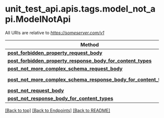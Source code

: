 <a name="top"></a>
# unit_test_api.apis.tags.model_not_api.ModelNotApi

All URIs are relative to *https://someserver.com/v1*

Method | HTTP request | Description
------------- | ------------- | -------------
[**post_forbidden_property_request_body**](model_not_api/post_forbidden_property_request_body.md) | **post** /requestBody/postForbiddenPropertyRequestBody | 
[**post_forbidden_property_response_body_for_content_types**](model_not_api/post_forbidden_property_response_body_for_content_types.md) | **post** /responseBody/postForbiddenPropertyResponseBodyForContentTypes | 
[**post_not_more_complex_schema_request_body**](model_not_api/post_not_more_complex_schema_request_body.md) | **post** /requestBody/postNotMoreComplexSchemaRequestBody | 
[**post_not_more_complex_schema_response_body_for_content_types**](model_not_api/post_not_more_complex_schema_response_body_for_content_types.md) | **post** /responseBody/postNotMoreComplexSchemaResponseBodyForContentTypes | 
[**post_not_request_body**](model_not_api/post_not_request_body.md) | **post** /requestBody/postNotRequestBody | 
[**post_not_response_body_for_content_types**](model_not_api/post_not_response_body_for_content_types.md) | **post** /responseBody/postNotResponseBodyForContentTypes | 

[[Back to top]](#top) [[Back to Endpoints]](../../../README.md#Endpoints) [[Back to README]](../../../README.md)
